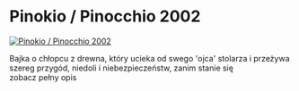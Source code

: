 Pinokio / Pinocchio 2002 
=============
[![Pinokio / Pinocchio 2002 ](http://vidos.pl/images/player.gif)](http://vidos.pl/pinokio-pinocchio-2002)

 Bajka o chłopcu z drewna, który ucieka od swego 'ojca' stolarza i przeżywa szereg przygód, niedoli i niebezpieczeństw, zanim stanie się zobacz pełny opis
